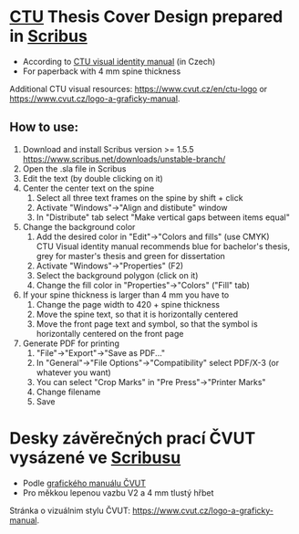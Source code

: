 # [CTU](https://www.cvut.cz/en/welcome-to-ctu) Thesis Cover Design prepared in [Scribus](https://www.scribus.net/)
- According to [CTU visual identity manual](https://www.cvut.cz/sites/default/files/content/e254fb38-e72d-463b-8c9f-cb0435416f29/cs/20170328-graficky-manual-identity-cvut-v-praze.pdf) (in Czech)
- For paperback with 4 mm spine thickness

Additional CTU visual resources: https://www.cvut.cz/en/ctu-logo or https://www.cvut.cz/logo-a-graficky-manual.

## How to use:
1. Download and install Scribus version >= 1.5.5 https://www.scribus.net/downloads/unstable-branch/
1. Open the .sla file in Scribus
1. Edit the text (by double clicking on it)
1. Center the center text on the spine
    1. Select all three text frames on the spine by shift + click
    1. Activate "Windows"->"Align and distibute" window
    1. In "Distribute" tab select "Make vertical gaps between items equal"
1. Change the background color
    1. Add the desired color in "Edit"->"Colors and fills" (use CMYK)  
    CTU Visual identity manual recommends blue for bachelor's thesis, grey for master's thesis and green for dissertation
    1. Activate "Windows"->"Properties" (F2)
    1. Select the background polygon (click on it)
    1. Change the fill color in "Properties"->"Colors" ("Fill" tab)
1. If your spine thickness is larger than 4 mm you have to
    1. Change the page width to 420 + spine thickness
    1. Move the spine text, so that it is horizontally centered
    1. Move the front page text and symbol, so that the symbol is horizontally centered on the front page
1. Generate PDF for printing
    1. "File"->"Export"->"Save as PDF..."
    1. In "General"->"File Options"->"Compatibility" select PDF/X-3 (or whatever you want)
    1. You can select "Crop Marks" in "Pre Press"->"Printer Marks"
    1. Change filename
    1. Save


# Desky závěrečných prací ČVUT vysázené ve [Scribusu](https://www.scribus.net/)
- Podle [grafického manuálu ČVUT](https://www.cvut.cz/sites/default/files/content/e254fb38-e72d-463b-8c9f-cb0435416f29/cs/20170328-graficky-manual-identity-cvut-v-praze.pdf)
- Pro měkkou lepenou vazbu V2 a 4 mm tlustý hřbet

Stránka o vizuálnim stylu ČVUT: https://www.cvut.cz/logo-a-graficky-manual.
